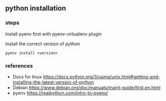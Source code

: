 ## python installation

### steps

Install pyenv first with pyenv-virtualenv plugin

Install the correct version of python

```
pyenv install <version>
```

### references

- Docs for linux https://docs.python.org/3/using/unix.html#getting-and-installing-the-latest-version-of-python
- Debian https://www.debian.org/doc/manuals/maint-guide/first.en.html
- pyenv https://realpython.com/intro-to-pyenv/